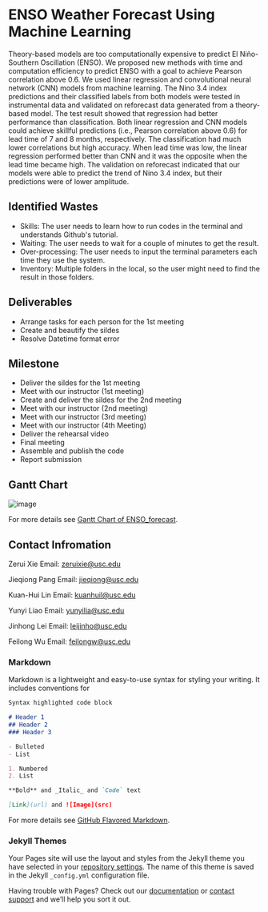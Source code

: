 # ENSO Weather Forecast Using Machine Learning

Theory-based models are too computationally expensive to predict El Niño-Southern Oscillation (ENSO). We proposed new methods with time and computation efficiency to predict ENSO with a goal to achieve Pearson correlation above 0.6. We used linear regression and convolutional neural network (CNN) models from machine learning. The Nino 3.4 index predictions and their classified labels from both models were tested in instrumental data and validated on reforecast data generated from a theory-based model. The test result showed that regression had better performance than classification. Both linear regression and CNN models could achieve skillful predictions (i.e., Pearson correlation above 0.6) for lead time of 7 and 8 months, respectively. The classification had much lower correlations but high accuracy. When lead time was low, the linear regression performed better than CNN and it was the opposite when the lead time became high. The validation on reforecast indicated that our models were able to predict the trend of Nino 3.4 index, but their predictions were of lower amplitude.

## Identified Wastes
- Skills: The user needs to learn how to run codes in the terminal and understands Github's tutorial.
- Waiting: The user needs to wait for a couple of minutes to get the result.
- Over-processing: The user needs to input the terminal parameters each time they use the system.
- Inventory: Multiple folders in the local, so the user might need to find the result in those folders.

## Deliverables
- Arrange tasks for each person for the 1st meeting
- Create and beautify the sildes
- Resolve Datetime format error

## Milestone
- Deliver the sildes for the 1st meeting
- Meet with our instructor (1st meeting) 
- Create and deliver the sildes for the 2nd meeting
- Meet with our instructor (2nd meeting) 
- Meet with our instructor (3rd meeting)
- Meet with our instructor (4th Meeting)
- Deliver the rehearsal video
- Final meeting
- Assemble and publish the code 
- Report submission

## Gantt Chart

![image](https://ds-560.github.io/ENSO_forecast/week1_gantt_chart.jpg)

For more details see [Gantt Chart of ENSO_forecast](https://ds-560.github.io/ENSO_forecast/PROJECT_GANTT_CHART.xlsx).


## Contact Infromation
Zerui Xie 
Email: zeruixie@usc.edu

Jieqiong Pang
Email: jieqiong@usc.edu

Kuan-Hui Lin
Email: kuanhuil@usc.edu  

Yunyi Liao
Email: yunyilia@usc.edu

Jinhong Lei
Email: leijinho@usc.edu

Feilong Wu
Email: feilongw@usc.edu














### Markdown

Markdown is a lightweight and easy-to-use syntax for styling your writing. It includes conventions for

```markdown
Syntax highlighted code block

# Header 1
## Header 2
### Header 3

- Bulleted
- List

1. Numbered
2. List

**Bold** and _Italic_ and `Code` text

[Link](url) and ![Image](src)
```

For more details see [GitHub Flavored Markdown](https://guides.github.com/features/mastering-markdown/).

### Jekyll Themes

Your Pages site will use the layout and styles from the Jekyll theme you have selected in your [repository settings](https://github.com/DS-560/ENSO_forecast/settings). The name of this theme is saved in the Jekyll `_config.yml` configuration file.




Having trouble with Pages? Check out our [documentation](https://docs.github.com/categories/github-pages-basics/) or [contact support](https://github.com/contact) and we’ll help you sort it out.
